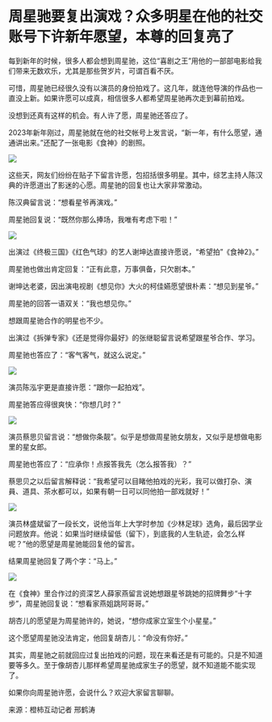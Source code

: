 # 周星驰要复出演戏？众多明星在他的社交账号下许新年愿望，本尊的回复亮了

每到新年的时候，很多人都会想到周星驰，这位“喜剧之王”用他的一部部电影给我们带来无数欢乐，尤其是那些贺岁片，可谓百看不厌。

可惜，周星驰已经很久没有以演员的身份拍戏了。这几年，就连他导演的作品也一直没上新。如果许愿可以成真，相信很多人都希望周星驰再次走到幕前拍戏。

没想到还真有这样的机会。有人许了愿，周星驰还答应了。

2023年新年刚过，周星驰就在他的社交帐号上发言说，“新一年，有什么愿望，通通讲出来。”还配了一张电影《食神》的剧照。

![](https://inews.gtimg.com/newsapp_bt/0/15615079299/1000)

这些天，网友们纷纷在贴子下留言许愿，包招括很多明星。其中，综艺主持人陈汉典的许愿道出了影迷的心愿。周星驰的回复也让大家非常激动。

陈汉典留言说：“想看星爷再演戏。”

周星驰回复说：“既然你那么捧场，我唯有考虑下啦！”

![](https://inews.gtimg.com/newsapp_bt/0/15615079303/1000)

出演过《终极三国》《红色气球》的艺人谢坤达直接许愿说，“希望拍”《食神2》。”

周星驰也做出肯定回复：“正有此意，万事俱备，只欠剧本。”

谢坤达老婆，因出演电视剧《想见你》大火的柯佳嬿愿望很朴素：“想见到星爷。”

周星驰的回答一语双关：“我也想见你。”

想跟周星驰合作的明星也不少。

出演过《拆弹专家》《还是觉得你最好》的张继聪留言说希望跟星爷合作、学习。

周星驰也答应了：“客气客气，就这么说定。”

![](https://inews.gtimg.com/newsapp_bt/0/15615079304/1000)

演员陈泓宇更是直接许愿：“跟你一起拍戏”。

周星驰答应得很爽快：“你想几时？”

![](https://inews.gtimg.com/newsapp_bt/0/15615079306/1000)

演员蔡思贝留言说：“想做你条靓”。似乎是想做周星驰女朋友，又似乎是想做电影里的星女郎。

周星驰也答应了：“应承你！点报答我先（怎么报答我）？”

蔡思贝之以后留言解释说：“我希望可以目睹他拍戏的光彩，我可以做打杂、演員、道具、茶水都可以，如果有朝一日可以同他拍一部戏就好！”

![](https://inews.gtimg.com/newsapp_bt/0/15615079302/1000)

演员林盛斌留了一段长文，说他当年上大学时参加《少林足球》选角，最后因学业问题放弃。他说：如果当时继续留低（留下），到底我的人生轨迹，会怎么样呢？”他的愿望是周星驰能回复他的留言。

结果周星驰回复了两个字：“马上。”

![](https://inews.gtimg.com/newsapp_bt/0/15615079298/1000)

在《食神》里合作过的资深艺人薛家燕留言说她想跟星爷跳她的招牌舞步“十字步”，周星驰回复说：“想看家燕姐跳阿哥哥。”

胡杏儿的愿望是为周星驰许的，她说，“想你成家立室生个小星星。”

这个愿望周星驰没法肯定，他回复胡杏儿：“命没有你好。”

其实，周星驰之前就回应过复出拍戏的问题，现在来看还是有可能的。只是不知道要等多久。至于像胡杏儿那样希望周星驰成家生子的愿望，就不知道能不能实现了。

如果你向周星驰许愿，会说什么？欢迎大家留言聊聊。

来源：橙柿互动记者 邢鹤涛

